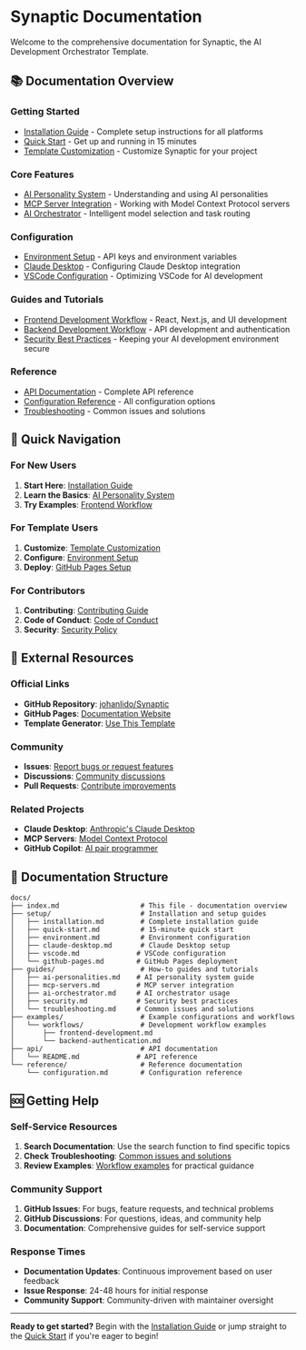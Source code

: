 # Synaptic Documentation

Welcome to the comprehensive documentation for Synaptic, the AI Development Orchestrator Template.

## 📚 Documentation Overview

### Getting Started
- [Installation Guide](setup/installation.md) - Complete setup instructions for all platforms
- [Quick Start](setup/quick-start.md) - Get up and running in 15 minutes
- [Template Customization](../TEMPLATE_CUSTOMIZATION.md) - Customize Synaptic for your project

### Core Features
- [AI Personality System](guides/ai-personalities.md) - Understanding and using AI personalities
- [MCP Server Integration](guides/mcp-servers.md) - Working with Model Context Protocol servers
- [AI Orchestrator](guides/ai-orchestrator.md) - Intelligent model selection and task routing

### Configuration
- [Environment Setup](setup/environment.md) - API keys and environment variables
- [Claude Desktop](setup/claude-desktop.md) - Configuring Claude Desktop integration
- [VSCode Configuration](setup/vscode.md) - Optimizing VSCode for AI development

### Guides and Tutorials
- [Frontend Development Workflow](examples/workflows/frontend-development.md) - React, Next.js, and UI development
- [Backend Development Workflow](examples/workflows/backend-authentication.md) - API development and authentication
- [Security Best Practices](guides/security.md) - Keeping your AI development environment secure

### Reference
- [API Documentation](api/README.md) - Complete API reference
- [Configuration Reference](reference/configuration.md) - All configuration options
- [Troubleshooting](guides/troubleshooting.md) - Common issues and solutions

## 🚀 Quick Navigation

### For New Users
1. **Start Here**: [Installation Guide](setup/installation.md)
2. **Learn the Basics**: [AI Personality System](guides/ai-personalities.md)
3. **Try Examples**: [Frontend Workflow](examples/workflows/frontend-development.md)

### For Template Users
1. **Customize**: [Template Customization](../TEMPLATE_CUSTOMIZATION.md)
2. **Configure**: [Environment Setup](setup/environment.md)
3. **Deploy**: [GitHub Pages Setup](setup/github-pages.md)

### For Contributors
1. **Contributing**: [Contributing Guide](../.github/CONTRIBUTING.md)
2. **Code of Conduct**: [Code of Conduct](../.github/CODE_OF_CONDUCT.md)
3. **Security**: [Security Policy](../.github/SECURITY.md)

## 🔗 External Resources

### Official Links
- **GitHub Repository**: [johanlido/Synaptic](https://github.com/johanlido/Synaptic)
- **GitHub Pages**: [Documentation Website](https://johanlido.github.io/Synaptic/)
- **Template Generator**: [Use This Template](https://github.com/johanlido/Synaptic/generate)

### Community
- **Issues**: [Report bugs or request features](https://github.com/johanlido/Synaptic/issues)
- **Discussions**: [Community discussions](https://github.com/johanlido/Synaptic/discussions)
- **Pull Requests**: [Contribute improvements](https://github.com/johanlido/Synaptic/pulls)

### Related Projects
- **Claude Desktop**: [Anthropic's Claude Desktop](https://claude.ai/desktop)
- **MCP Servers**: [Model Context Protocol](https://github.com/modelcontextprotocol)
- **GitHub Copilot**: [AI pair programmer](https://github.com/features/copilot)

## 📖 Documentation Structure

```
docs/
├── index.md                    # This file - documentation overview
├── setup/                      # Installation and setup guides
│   ├── installation.md         # Complete installation guide
│   ├── quick-start.md          # 15-minute quick start
│   ├── environment.md          # Environment configuration
│   ├── claude-desktop.md       # Claude Desktop setup
│   ├── vscode.md              # VSCode configuration
│   └── github-pages.md        # GitHub Pages deployment
├── guides/                     # How-to guides and tutorials
│   ├── ai-personalities.md    # AI personality system guide
│   ├── mcp-servers.md         # MCP server integration
│   ├── ai-orchestrator.md     # AI orchestrator usage
│   ├── security.md            # Security best practices
│   └── troubleshooting.md     # Common issues and solutions
├── examples/                   # Example configurations and workflows
│   └── workflows/              # Development workflow examples
│       ├── frontend-development.md
│       └── backend-authentication.md
├── api/                        # API documentation
│   └── README.md              # API reference
└── reference/                  # Reference documentation
    └── configuration.md        # Configuration reference
```

## 🆘 Getting Help

### Self-Service Resources
1. **Search Documentation**: Use the search function to find specific topics
2. **Check Troubleshooting**: [Common issues and solutions](guides/troubleshooting.md)
3. **Review Examples**: [Workflow examples](examples/workflows/) for practical guidance

### Community Support
1. **GitHub Issues**: For bugs, feature requests, and technical problems
2. **GitHub Discussions**: For questions, ideas, and community help
3. **Documentation**: Comprehensive guides for self-service support

### Response Times
- **Documentation Updates**: Continuous improvement based on user feedback
- **Issue Response**: 24-48 hours for initial response
- **Community Support**: Community-driven with maintainer oversight

---

**Ready to get started?** Begin with the [Installation Guide](setup/installation.md) or jump straight to the [Quick Start](setup/quick-start.md) if you're eager to begin!


